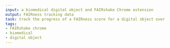 ```yaml
---
input: a biomedical digital object and FAIRshake Chrome extension
output: FAIRness tracking data
task: track the progress of a FAIRness score for a digital object over time
tags:
- FAIRshake chrome
- biomedical
- digital object
---
```

